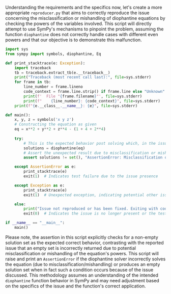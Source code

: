 Understanding the requirements and the specifics now, let's create a more appropriate `reproducer.py` that aims to correctly reproduce the issue concerning the misclassification or mishandling of diophantine equations by checking the powers of the variables involved. This script will directly attempt to use SymPy's mechanisms to pinpoint the problem, assuming the function `diophantine` does not correctly handle cases with different even powers and that our objective is to demonstrate this malfunction.

```python
import sys
from sympy import symbols, diophantine, Eq

def print_stacktrace(e: Exception):
    import traceback
    tb = traceback.extract_tb(e.__traceback__)
    print("Traceback (most recent call last):", file=sys.stderr)
    for frame in tb:
        line_number = frame.lineno
        code_context = frame.line.strip() if frame.line else "Unknown"
        print(f'  File "{frame.filename}"', file=sys.stderr)
        print(f"    {line_number}: {code_context}", file=sys.stderr)
    print(f"{e.__class__.__name__}: {e}", file=sys.stderr)

def main():
    x, y, z = symbols('x y z')
    # Constructing the equation as given
    eq = x**2 + y**2 + z**4 - (1 + 4 + 2**4)
    
    try:
        # This is the expected behavior post solving which, in the issue's context, is apparently incorrect.
        solutions = diophantine(eq)
        # Assert the unexpected result due to misclassification or mishandling
        assert solutions != set(), "AssertionError: Misclassification or mishandling of the equation led to incorrect empty solution set."

    except AssertionError as e:
        print_stacktrace(e)
        exit(1)  # Indicates test failure due to the issue presence

    except Exception as e:
        print_stacktrace(e)
        exit(1)  # Unexpected exception, indicating potential other issues

    else:
        print("Issue not reproduced or has been fixed. Exiting with code 0.")
        exit(0)  # Indicates the issue is no longer present or the test did not correctly reproduce it

if __name__ == "__main__":
    main()
```

Please note, the assertion in this script explicitly checks for a non-empty solution set as the expected correct behavior, contrasting with the reported issue that an empty set is incorrectly returned due to potential misclassification or mishandling of the equation's powers. This script will raise and print an `AssertionError` if the diophantine solver incorrectly solves the equation (due to misclassification/mishandling) or produces an empty solution set when in fact such a condition occurs because of the issue discussed. This methodology assumes an understanding of the intended `diophantine` function behavior in SymPy and may need adjustment based on the specifics of the issue and the function's correct application.